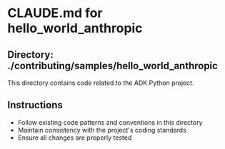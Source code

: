 # CLAUDE.md for hello_world_anthropic

## Directory: ./contributing/samples/hello_world_anthropic

This directory contains code related to the ADK Python project.

## Instructions
- Follow existing code patterns and conventions in this directory
- Maintain consistency with the project's coding standards
- Ensure all changes are properly tested
